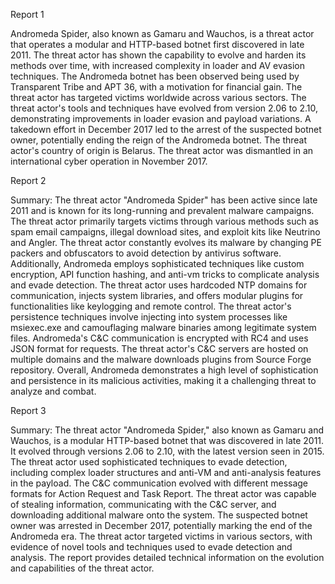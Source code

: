 
Report 1

Andromeda Spider, also known as Gamaru and Wauchos, is a threat actor that operates a modular and HTTP-based botnet first discovered in late 2011. The threat actor has shown the capability to evolve and harden its methods over time, with increased complexity in loader and AV evasion techniques. The Andromeda botnet has been observed being used by Transparent Tribe and APT 36, with a motivation for financial gain. The threat actor has targeted victims worldwide across various sectors. The threat actor's tools and techniques have evolved from version 2.06 to 2.10, demonstrating improvements in loader evasion and payload variations. A takedown effort in December 2017 led to the arrest of the suspected botnet owner, potentially ending the reign of the Andromeda botnet. The threat actor's country of origin is Belarus. The threat actor was dismantled in an international cyber operation in November 2017.





Report 2

Summary:
The threat actor "Andromeda Spider" has been active since late 2011 and is known for its long-running and prevalent malware campaigns. The threat actor primarily targets victims through various methods such as spam email campaigns, illegal download sites, and exploit kits like Neutrino and Angler. The threat actor constantly evolves its malware by changing PE packers and obfuscators to avoid detection by antivirus software. Additionally, Andromeda employs sophisticated techniques like custom encryption, API function hashing, and anti-vm tricks to complicate analysis and evade detection. The threat actor uses hardcoded NTP domains for communication, injects system libraries, and offers modular plugins for functionalities like keylogging and remote control. The threat actor's persistence techniques involve injecting into system processes like msiexec.exe and camouflaging malware binaries among legitimate system files. Andromeda's C&C communication is encrypted with RC4 and uses JSON format for requests. The threat actor's C&C servers are hosted on multiple domains and the malware downloads plugins from Source Forge repository. Overall, Andromeda demonstrates a high level of sophistication and persistence in its malicious activities, making it a challenging threat to analyze and combat.





Report 3

Summary:
The threat actor "Andromeda Spider," also known as Gamaru and Wauchos, is a modular HTTP-based botnet that was discovered in late 2011. It evolved through versions 2.06 to 2.10, with the latest version seen in 2015. The threat actor used sophisticated techniques to evade detection, including complex loader structures and anti-VM and anti-analysis features in the payload. The C&C communication evolved with different message formats for Action Request and Task Report. The threat actor was capable of stealing information, communicating with the C&C server, and downloading additional malware onto the system. The suspected botnet owner was arrested in December 2017, potentially marking the end of the Andromeda era. The threat actor targeted victims in various sectors, with evidence of novel tools and techniques used to evade detection and analysis. The report provides detailed technical information on the evolution and capabilities of the threat actor.


